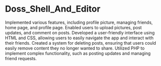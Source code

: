 # Doss_Shell_And_Editor
Implemented various features, including profile picture, managing friends, home page, and profile page.
Enabled users to upload pictures, post updates, and comment on posts.
Developed a user-friendly interface using HTML and CSS, allowing users to easily navigate the app and interact with their
friends.
Created a system for deleting posts, ensuring that users could easily remove content they no longer wanted to share.
Utilized PHP to implement complex functionality, such as posting updates and managing friend requests.
